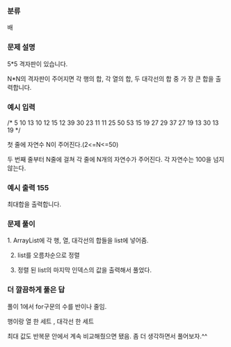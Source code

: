 ### 분류

배

### 문제 설명

<p>
5*5 격자판이 있습니다.

N*N의 격자판이 주어지면 각 행의 합, 각 열의 합, 두 대각선의 합 중 가 장 큰 합을 출력합니다.
</p>


### 예시 입력
/*
5
10 13 10 12 15
12 39 30 23 11
11 25 50 53 15
19 27 29 37 27
19 13 30 13 19
*/

 <p>
첫 줄에 자연수 N이 주어진다.(2<=N<=50)

두 번째 줄부터 N줄에 걸쳐 각 줄에 N개의 자연수가 주어진다. 각 자연수는 100을 넘지 않는다.
</p>


### 예시 출력 155

 <p>
  최대합을 출력합니다.
 </p>


### 문제 풀이
<p>
1. ArrayList에 각 행, 열, 대각선의 합들을 list에 넣어줌.

2. list를 오름차순으로 정렬

3. 정렬 된 list의 마지막 인덱스의 값을 출력해서 풀었다.
</p>

### 더 깔끔하게 풀은 답
<p>
풀이 1에서 for구문의 수를 반이나 줄임.

행이랑 열 한 세트 , 대각선 한 세트 

최대 값도 반복문 안에서 계속 비교해줬으면 됐음. 좀 더 생각하면서 풀어보자.^^
</p>
  
